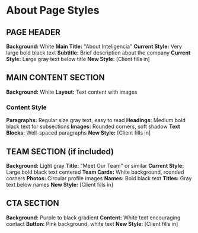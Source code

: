# About Page Styles

## PAGE HEADER
**Background:** White
**Main Title:** "About Inteligencia"
**Current Style:** Very large bold black text
**Subtitle:** Brief description about the company
**Current Style:** Large gray text below title
**New Style:** [Client fills in]

## MAIN CONTENT SECTION
**Background:** White
**Layout:** Text content with images

### Content Style
**Paragraphs:** Regular size gray text, easy to read
**Headings:** Medium bold black text for subsections
**Images:** Rounded corners, soft shadow
**Text Blocks:** Well-spaced paragraphs
**New Style:** [Client fills in]

## TEAM SECTION (if included)
**Background:** Light gray
**Title:** "Meet Our Team" or similar
**Current Style:** Large bold black text centered
**Team Cards:** White background, rounded corners
**Photos:** Circular profile images
**Names:** Bold black text
**Titles:** Gray text below names
**New Style:** [Client fills in]

## CTA SECTION
**Background:** Purple to black gradient
**Content:** White text encouraging contact
**Button:** Pink background, white text
**New Style:** [Client fills in]